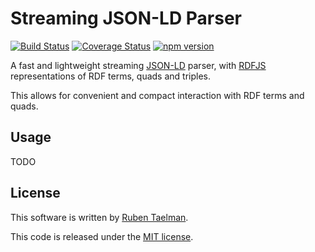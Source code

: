 # Streaming JSON-LD Parser

[![Build Status](https://travis-ci.org/rubensworks/streaming-jsonld-parser.js.svg?branch=master)](https://travis-ci.org/rubensworks/streaming-jsonld-parser.js)
[![Coverage Status](https://coveralls.io/repos/github/rubensworks/streaming-jsonld-parser.js/badge.svg?branch=master)](https://coveralls.io/github/rubensworks/streaming-jsonld-parser.js?branch=master)
[![npm version](https://badge.fury.io/js/streaming-jsonld-parser.svg)](https://www.npmjs.com/package/streaming-jsonld-parser)

A fast and lightweight streaming [JSON-LD](https://json-ld.org/) parser,
with [RDFJS](https://github.com/rdfjs/representation-task-force/) representations of RDF terms, quads and triples.

This allows for convenient and compact interaction with RDF terms and quads.

## Usage

TODO

## License
This software is written by [Ruben Taelman](http://rubensworks.net/).

This code is released under the [MIT license](http://opensource.org/licenses/MIT).

